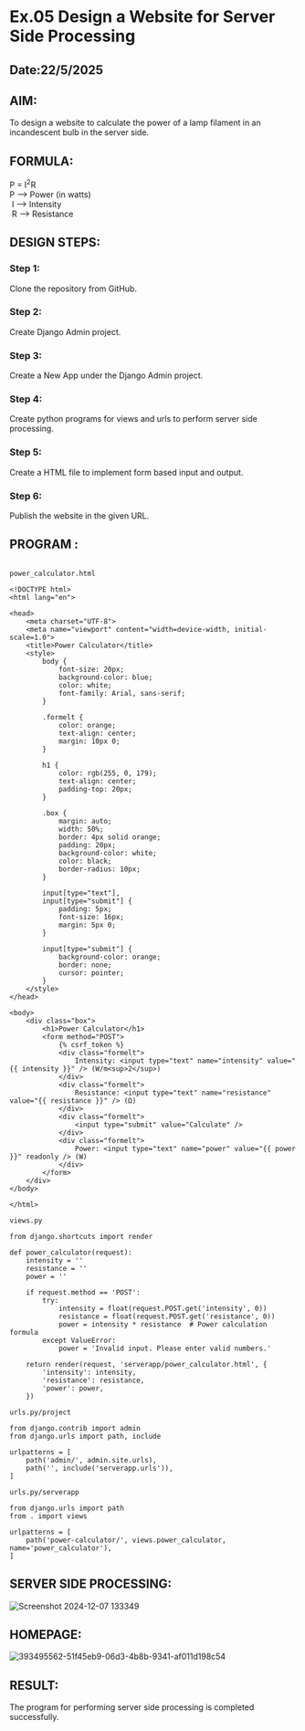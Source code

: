 # Ex.05 Design a Website for Server Side Processing
## Date:22/5/2025

## AIM:
 To design a website to calculate the power of a lamp filament in an incandescent bulb in the server side. 


## FORMULA:
P = I<sup>2</sup>R
<br> P --> Power (in watts)
<br> I --> Intensity
<br> R --> Resistance

## DESIGN STEPS:

### Step 1:
Clone the repository from GitHub.

### Step 2:
Create Django Admin project.

### Step 3:
Create a New App under the Django Admin project.

### Step 4:
Create python programs for views and urls to perform server side processing.

### Step 5:
Create a HTML file to implement form based input and output.

### Step 6:
Publish the website in the given URL.

## PROGRAM :
```

power_calculator.html

<!DOCTYPE html>
<html lang="en">

<head>
    <meta charset="UTF-8">
    <meta name="viewport" content="width=device-width, initial-scale=1.0">
    <title>Power Calculator</title>
    <style>
        body {
            font-size: 20px;
            background-color: blue;
            color: white;
            font-family: Arial, sans-serif;
        }
        
        .formelt {
            color: orange;
            text-align: center;
            margin: 10px 0;
        }
        
        h1 {
            color: rgb(255, 0, 179);
            text-align: center;
            padding-top: 20px;
        }
        
        .box {
            margin: auto;
            width: 50%;
            border: 4px solid orange;
            padding: 20px;
            background-color: white;
            color: black;
            border-radius: 10px;
        }
        
        input[type="text"],
        input[type="submit"] {
            padding: 5px;
            font-size: 16px;
            margin: 5px 0;
        }
        
        input[type="submit"] {
            background-color: orange;
            border: none;
            cursor: pointer;
        }
    </style>
</head>

<body>
    <div class="box">
        <h1>Power Calculator</h1>
        <form method="POST">
            {% csrf_token %}
            <div class="formelt">
                Intensity: <input type="text" name="intensity" value="{{ intensity }}" /> (W/m<sup>2</sup>)
            </div>
            <div class="formelt">
                Resistance: <input type="text" name="resistance" value="{{ resistance }}" /> (Ω)
            </div>
            <div class="formelt">
                <input type="submit" value="Calculate" />
            </div>
            <div class="formelt">
                Power: <input type="text" name="power" value="{{ power }}" readonly /> (W)
            </div>
        </form>
    </div>
</body>

</html>

views.py

from django.shortcuts import render

def power_calculator(request):
    intensity = ''
    resistance = ''
    power = ''

    if request.method == 'POST':
        try:
            intensity = float(request.POST.get('intensity', 0))
            resistance = float(request.POST.get('resistance', 0))
            power = intensity * resistance  # Power calculation formula
        except ValueError:
            power = 'Invalid input. Please enter valid numbers.'

    return render(request, 'serverapp/power_calculator.html', {
        'intensity': intensity,
        'resistance': resistance,
        'power': power,
    })

urls.py/project

from django.contrib import admin
from django.urls import path, include

urlpatterns = [
    path('admin/', admin.site.urls),
    path('', include('serverapp.urls')),  
]

urls.py/serverapp

from django.urls import path
from . import views

urlpatterns = [
    path('power-calculator/', views.power_calculator, name='power_calculator'),
]

```

## SERVER SIDE PROCESSING:
![Screenshot 2024-12-07 133349](https://github.com/user-attachments/assets/0a6f43e3-a5c3-4861-a44a-090c8ea1247c)


## HOMEPAGE:
![393495562-51f45eb9-06d3-4b8b-9341-af011d198c54](https://github.com/user-attachments/assets/73cb8703-4d59-43fb-8f75-847e49b7386c)


## RESULT:
The program for performing server side processing is completed successfully.
